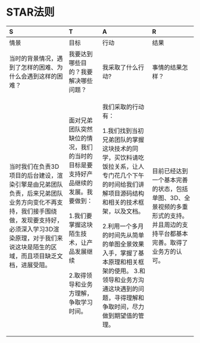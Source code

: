 # STAR法则

<table>
  <thead>
    <tr>
      <th style="text-align:left">S</th>
      <th style="text-align:left">T</th>
      <th style="text-align:left">A</th>
      <th style="text-align:left">R</th>
    </tr>
  </thead>
  <tbody>
    <tr>
      <td style="text-align:left">&#x60C5;&#x666F;</td>
      <td style="text-align:left">&#x76EE;&#x6807;</td>
      <td style="text-align:left">&#x884C;&#x52A8;</td>
      <td style="text-align:left">&#x7ED3;&#x679C;</td>
    </tr>
    <tr>
      <td style="text-align:left">&#x5F53;&#x65F6;&#x7684;&#x80CC;&#x666F;&#x60C5;&#x51B5;&#xFF0C;&#x9047;&#x5230;&#x4E86;&#x600E;&#x6837;&#x7684;&#x56F0;&#x96BE;&#x3001;&#x4E3A;&#x4EC0;&#x4E48;&#x4F1A;&#x9047;&#x5230;&#x8FD9;&#x6837;&#x7684;&#x56F0;&#x96BE;&#xFF1F;</td>
      <td
      style="text-align:left">&#x6211;&#x8981;&#x8FBE;&#x5230;&#x54EA;&#x4E9B;&#x76EE;&#x7684;&#xFF1F;&#x6211;&#x8981;&#x89E3;&#x51B3;&#x54EA;&#x4E9B;&#x95EE;&#x9898;&#xFF1F;</td>
        <td
        style="text-align:left">&#x6211;&#x91C7;&#x53D6;&#x4E86;&#x4EC0;&#x4E48;&#x884C;&#x52A8;?</td>
          <td
          style="text-align:left">&#x4E8B;&#x60C5;&#x7684;&#x7ED3;&#x679C;&#x600E;&#x6837;&#xFF1F;</td>
    </tr>
    <tr>
      <td style="text-align:left">&#x5F53;&#x65F6;&#x6211;&#x4EEC;&#x5728;&#x8D1F;&#x8D23;3D&#x9879;&#x76EE;&#x7684;&#x540E;&#x53F0;&#x5EFA;&#x8BBE;&#xFF0C;&#x6E32;&#x67D3;&#x5F15;&#x64CE;&#x662F;&#x7531;&#x5144;&#x5F1F;&#x56E2;&#x961F;&#x8D1F;&#x8D23;&#xFF0C;&#x540E;&#x6765;&#x5144;&#x5F1F;&#x56E2;&#x961F;&#x4E1A;&#x52A1;&#x65B9;&#x5411;&#x53D8;&#x5316;&#x4E0D;&#x518D;&#x652F;&#x6301;&#xFF0C;&#x6211;&#x4EEC;&#x63A5;&#x624B;&#x56F4;&#x7ED5;&#x505A;&#xFF0C;&#x53D1;&#x73B0;&#x8981;&#x652F;&#x6301;&#x597D;&#xFF0C;&#x5FC5;&#x987B;&#x6DF1;&#x5165;&#x5B66;&#x4E60;3D&#x6E32;&#x67D3;&#x539F;&#x7406;&#xFF0C;&#x5BF9;&#x4E8E;&#x6211;&#x4EEC;&#x6765;&#x8BF4;&#x8FD9;&#x5757;&#x662F;&#x964C;&#x751F;&#x7684;&#x533A;&#x57DF;&#xFF0C;&#x800C;&#x4E14;&#x9879;&#x76EE;&#x7F3A;&#x4E4F;&#x6587;&#x6863;&#xFF0C;&#x8FDB;&#x5C55;&#x53D7;&#x963B;&#x3002;</td>
      <td
      style="text-align:left">
        <p>&#x9762;&#x5BF9;&#x5144;&#x5F1F;&#x56E2;&#x961F;&#x7A81;&#x7136;&#x7F3A;&#x4F4D;&#x7684;&#x60C5;&#x51B5;&#xFF0C;&#x6211;&#x4EEC;&#x7684;&#x5F53;&#x65F6;&#x7684;&#x76EE;&#x6807;&#x662F;&#x8981;&#x652F;&#x6301;&#x597D;&#x4EA7;&#x54C1;&#x7EE7;&#x7EED;&#x7684;&#x53D1;&#x5C55;&#x3002;&#x6211;&#x8981;&#x505A;&#x5230;&#xFF1A;</p>
        <p></p>
        <p>1.&#x6211;&#x4EEC;&#x8981;&#x638C;&#x63E1;&#x8FD9;&#x5757;&#x964C;&#x751F;&#x6280;&#x672F;&#xFF0C;&#x8BA9;&#x4EA7;&#x54C1;&#x53D1;&#x5C55;&#x7EE7;&#x7EED;</p>
        <p></p>
        <p>2.&#x53D6;&#x5F97;&#x9886;&#x5BFC;&#x548C;&#x4E1A;&#x52A1;&#x65B9;&#x7406;&#x89E3;&#xFF0C;&#x4E89;&#x53D6;&#x5B66;&#x4E60;&#x65F6;&#x95F4;&#x3002;</p>
        </td>
        <td style="text-align:left">
          <p>&#x6211;&#x4EEC;&#x91C7;&#x53D6;&#x7684;&#x884C;&#x52A8;&#x6709;&#xFF1A;</p>
          <p>1.&#x6211;&#x4EEC;&#x627E;&#x5230;&#x5F53;&#x521D;&#x5144;&#x5F1F;&#x56E2;&#x961F;&#x7684;&#x638C;&#x63E1;&#x8FD9;&#x5757;&#x6280;&#x672F;&#x7684;&#x540C;&#x5B66;&#xFF0C;&#x4E70;&#x996E;&#x6599;&#x8BF7;&#x5403;&#x996D;&#x62C9;&#x5173;&#x7CFB;&#xFF0C;&#x8BA9;&#x4EBA;&#x4E13;&#x95E8;&#x82B1;&#x51E0;&#x4E2A;&#x4E0B;&#x5348;&#x7684;&#x65F6;&#x95F4;&#x7ED9;&#x6211;&#x4EEC;&#x8BB2;&#x89E3;&#x9879;&#x76EE;&#x6E90;&#x7801;&#x7ED3;&#x6784;&#x548C;&#x76F8;&#x5173;&#x7684;&#x6280;&#x672F;&#x6846;&#x67B6;&#xFF0C;&#x4EE5;&#x53CA;&#x6587;&#x6863;&#x3002;</p>
          <p>2.&#x5229;&#x7528;&#x4E00;&#x4E2A;&#x591A;&#x6708;&#x7684;&#x65F6;&#x95F4;&#x5148;&#x4ECE;&#x7B80;&#x5355;&#x7684;&#x5355;&#x56FE;&#x5168;&#x666F;&#x6548;&#x679C;&#x5165;&#x624B;&#xFF0C;&#x638C;&#x63E1;&#x4E86;&#x57FA;&#x672C;&#x539F;&#x7406;&#x548C;&#x76F8;&#x5173;&#x6846;&#x67B6;&#x7684;&#x4F7F;&#x7528;&#x3002;
            3.&#x548C;&#x9886;&#x5BFC;&#x548C;&#x4E1A;&#x52A1;&#x65B9;&#x6C9F;&#x901A;&#x8FD9;&#x5757;&#x9047;&#x5230;&#x7684;&#x95EE;&#x9898;&#xFF0C;&#x5BFB;&#x5F97;&#x7406;&#x89E3;&#x548C;&#x4E89;&#x53D6;&#x65F6;&#x95F4;&#xFF0C;&#x5C3D;&#x529B;&#x505A;&#x5230;&#x671F;&#x671B;&#x503C;&#x7684;&#x7BA1;&#x7406;&#x3002;</p>
        </td>
        <td style="text-align:left">&#x76EE;&#x524D;&#x5DF2;&#x7ECF;&#x8FBE;&#x5230;&#x4E00;&#x4E2A;&#x57FA;&#x672C;&#x5B8C;&#x5584;&#x7684;&#x72B6;&#x6001;&#xFF0C;&#x5305;&#x62EC;&#x5355;&#x56FE;&#x3001;3D&#x3001;&#x5168;&#x666F;&#x89C6;&#x9891;&#x7684;&#x591A;&#x91CD;&#x5F62;&#x5F0F;&#x7684;&#x652F;&#x6301;&#x3002;&#x5E76;&#x4E14;&#x5468;&#x8FB9;&#x7684;&#x652F;&#x6301;&#x5E73;&#x53F0;&#x90FD;&#x57FA;&#x672C;&#x5B8C;&#x5584;&#x3002;&#x53D6;&#x5F97;&#x4E86;&#x4E1A;&#x52A1;&#x65B9;&#x7684;&#x8BA4;&#x53EF;&#x3002;</td>
    </tr>
  </tbody>
</table>